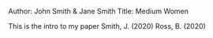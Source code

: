 Author: John Smith & Jane Smith
Title: Medium Women

This is the intro to my paper
Smith, J. (2020)
Ross, B. (2020)
